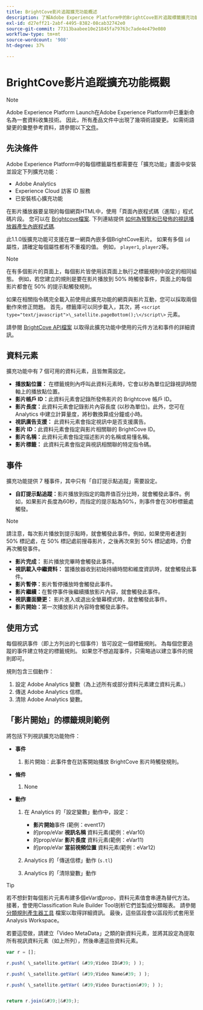 ```yaml
---
title: BrightCove影片追蹤擴充功能概述
description: 了解Adobe Experience Platform中的BrightCove影片追蹤標籤擴充功能。
exl-id: d27eff21-2abf-4495-8382-08cab32742e0
source-git-commit: 77313baabee10e21845fa79763c7ade4e479e080
workflow-type: tm+mt
source-wordcount: '908'
ht-degree: 37%

---
```


# BrightCove影片追蹤擴充功能概觀

>[!NOTE]
>
>Adobe Experience Platform Launch在Adobe Experience Platform中已重新命名為一套資料收集技術。 因此，所有產品文件中出現了幾項術語變更。 如需術語變更的彙整參考資料，請參閱以下[文件](../../../term-updates.md)。

## 先決條件

Adobe Experience Platform中的每個標籤屬性都需要在「擴充功能」畫面中安裝並設定下列擴充功能：

* Adobe Analytics
* Experience Cloud 訪客 ID 服務
* 已安裝核心擴充功能

在影片播放器要呈現的每個網頁HTML中，使用「頁面內嵌程式碼（進階）」程式碼片段。 您可以在 [Brightcove檔案](https://studio.support.brightcove.com/publish/choosing-correct-embed-code.html#inpage). 下列連結提供 [如何為預覽和已發佈的視訊播放器產生內嵌程式碼](https://studio.support.brightcove.com/players/generating-player-embed-code.html).

此1.1.0版擴充功能可支援在單一網頁內嵌多個BrightCove影片。 如果有多個 `id` 屬性，請確定每個屬性都有不重複的值。 例如， `player1`, `player2`等。

>[!NOTE]
>
>在有多個影片的頁面上，每個影片皆使用該頁面上執行之標籤規則中設定的相同組態。 例如，若您建立的規則是要在影片播放到 50% 時觸發事件，頁面上的每個影片都會在 50% 的提示點觸發規則。

如果在相關指令碼完全載入前使用此擴充功能的網頁與影片互動，您可以採取兩個動作來修正問題。 首先，標籤庫可以同步載入，其次，將 `<script type="text/javascript">\_satellite.pageBottom();\</script\>` 元素。

請參閱 [BrightCove API檔案](https://docs.brightcove.com/brightcove-player/1.x/Player.html#vjsplayer) 以取得此擴充功能中使用的元件方法和事件的詳細資訊。

## 資料元素

擴充功能中有 7 個可用的資料元素，且皆無需設定。

* **播放點位置：** 在標籤規則內呼叫此資料元素時，它會以秒為單位記錄視訊時間軸上的播放點位置。
* **影片帳戶 ID：**&#x200B;此資料元素會記錄所發佈影片的 Brightcove 帳戶 ID。
* **影片長度：**&#x200B;此資料元素會記錄影片內容長度 (以秒為單位)。此外，您可在 Analytics 中建立計算量度，將秒數換算成分鐘或小時。
* **視訊廣告支援：** 此資料元素會指定視訊中是否支援廣告。
* **影片 ID：**&#x200B;此資料元素會指定與影片相關聯的 BrightCove ID。
* **影片名稱：**&#x200B;此資料元素會指定描述影片的名稱或易懂名稱。
* **影片標籤：** 此資料元素會指定與視訊相關聯的特定指令碼。

## 事件

擴充功能提供 7 種事件，其中只有「自訂提示點追蹤」需要設定。

* **自訂提示點追蹤：**&#x200B;影片播放到指定的臨界值百分比時，就會觸發此事件。例如，如果影片長度為60秒，而指定的提示點為50%，則事件會在30秒標籤處觸發。

>[!NOTE]
>
>請注意，每次影片播放到提示點時，就會觸發此事件。例如，如果使用者達到 50% 標記處，在 50% 標記處前搜尋影片，之後再次來到 50% 標記處時，仍會再次觸發事件。

* **影片完成：** 影片播放完畢時會觸發此事件。
* **視訊載入中繼資料：** 當播放器收到初始持續時間和維度資訊時，就會觸發此事件。
* **影片暫停：**&#x200B;影片暫停播放時會觸發此事件。
* **影片繼續：**&#x200B;在暫停事件後繼續播放影片內容，就會觸發此事件。
* **視訊畫面變更：** 影片進入或退出全螢幕模式時，就會觸發此事件。
* **影片開始：**&#x200B;第一次播放影片內容時會觸發此事件。

## 使用方式

每個視訊事件（即上方列出的七個事件）皆可設定一個標籤規則。 為每個您要追蹤的事件建立特定的標籤規則。 如果您不想追蹤事件，只需略過以建立事件的規則即可。

規則包含三個動作：

1. 設定 Adobe Analytics 變數（為上述所有或部分資料元素建立資料元素。）
1. 傳送 Adobe Analytics 信標。
1. 清除 Adobe Analytics 變數。

## 「影片開始」的標籤規則範例

將包括下列視訊擴充功能物件：

* **事件**

   1. 影片開始：此事件會在訪客開始播放 BrightCove 影片時觸發規則。

* **條件**

   1. None

* **動作**

   1. 在 Analytics 的「設定變數」動作中，設定：

      * **影片開始**&#x200B;事件 (範例：event17)
      * 的prop/eVar **視訊名稱** 資料元素(範例：eVar10)
      * 的prop/eVar **影片長度** 資料元素(範例：eVar11)
      * 的prop/eVar **當前視頻位置** 資料元素(範例：eVar12)
   1. Analytics 的「傳送信標」動作 (`s.tl`)
   1. Analytics 的「清除變數」動作


>[!TIP]
>
>若不想針對每個影片元素布建多個eVar或prop，資料元素值會串連為替代方法。 接著，會使用Classification Rule Builder Tool剖析它們並製成分類報表。 請參閱 [分類規則產生器工具](https://experienceleague.adobe.com/docs/analytics/components/classifications/classifications-rulebuilder/classification-rule-builder.html) 檔案以取得詳細資訊。 最後，這些區段會以區段形式套用至Analysis Workspace。
>
>若要這麼做，請建立「Video MetaData」之類的新資料元素，並將其設定為提取所有視訊資料元素（如上所列），然後串連這些資料元素。

```javascript
var r = [];

r.push( \_satellite.getVar( &#39;Video ID&#39; ) );

r.push( \_satellite.getVar( &#39;Video Name&#39; ) );

r.push( \_satellite.getVar( &#39;Video Duraction&#39; ) );


return r.join(&#39;|&#39;);
```

